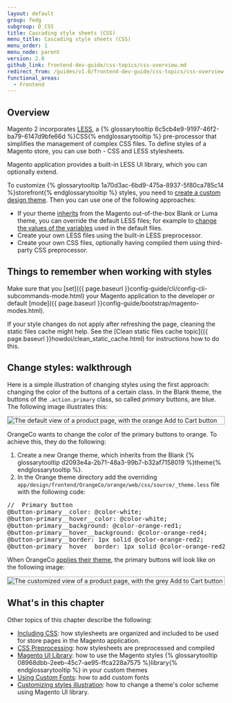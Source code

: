 ```yaml
---
layout: default
group: fedg
subgroup: D_CSS
title: Cascading style sheets (CSS)
menu_title: Cascading style sheets (CSS)
menu_order: 1
menu_node: parent
version: 2.0
github_link: frontend-dev-guide/css-topics/css-overview.md
redirect_from: /guides/v1.0/frontend-dev-guide/css-topics/css-overview.html
functional_areas:
  - Frontend
---
```


## Overview

Magento 2 incorporates <a href="http://lesscss.org/" target="_blank">LESS</a>, a {% glossarytooltip 6c5cb4e9-9197-46f2-ba79-6147d9bfe66d %}CSS{% endglossarytooltip %} pre-processor that simplifies the management of complex CSS files.
To define styles of a Magento store, you can use both - CSS and LESS stylesheets.

Magento application provides a built-in LESS UI library, which you can optionally extend. 

To customize {% glossarytooltip 1a70d3ac-6bd9-475a-8937-5f80ca785c14 %}storefront{% endglossarytooltip %} styles, you need to <a href="{{ page.baseurl }}frontend-dev-guide/themes/theme-create.html" target="_blank">create a custom design theme</a>. Then you can use one of the following approaches:

*	If your theme <a href="{{ page.baseurl }}frontend-dev-guide/themes/theme-inherit.html" target="_blank">inherits</a> from the Magento out-of-the-box Blank or Luma theme, you can override the default LESS files; for example to <a href="{{ page.baseurl }}frontend-dev-guide/css-topics/theme-ui-lib.html#fedg_using-ui-lib_predef-vars" target="_blank">change the values of the variables</a> used in the default files. 
*	Create your own LESS files using the built-in LESS preprocessor. 
*	Create your own CSS files, optionally having compiled them using third-party CSS preprocessor.


## Things to remember when working with styles

Make sure that you [set]({{ page.baseurl }}config-guide/cli/config-cli-subcommands-mode.html) your Magento application to the developer or default [mode]({{ page.baseurl }}config-guide/bootstrap/magento-modes.html).

If your style changes do not apply after refreshing the page, cleaning the static files cache might help. See the [Clean static files cache topic]({{ page.baseurl }}howdoi/clean_static_cache.html) for instructions how to do this.

<h2 id="css_walk">Change styles: walkthrough</h2>

Here is a simple illustration of changing styles using the first approach: changing the color of the buttons of a certain class.
In the Blank theme, the buttons of the `.action.primary` class, so called *primary* buttons, are blue. The following image illustrates this:

<div style="border: 1px solid #ABABAB">
<img src="{{ site.baseurl }}/common/images/css_over1.png" alt="The default view of a product page, with the orange Add to Cart button">
</div>

OrangeCo wants to change the color of the primary buttons to orange. To achieve this, they do the following:

1. Create a new Orange theme, which inherits from the Blank {% glossarytooltip d2093e4a-2b71-48a3-99b7-b32af7158019 %}theme{% endglossarytooltip %}.
2. In the Orange theme directory add the overriding <code>app/design/frontend/OrangeCo/orange/web/css/source/_theme.less</code> file with the following code:
<pre>
//  Primary button
@button-primary__color: @color-white;
@button-primary__hover__color: @color-white;
@button-primary__background: @color-orange-red1;
@button-primary__hover__background: @color-orange-red4;
@button-primary__border: 1px solid @color-orange-red2;
@button-primary__hover__border: 1px solid @color-orange-red2;
</pre>

When OrangeCo <a href="{{ page.baseurl }}frontend-dev-guide/themes/theme-apply.html" target="_blank">applies their theme</a>, the primary buttons will look like on the following image:

<div style="border: 1px solid #ABABAB">
<img src="{{ site.baseurl }}/common/images/css_over2.png" alt="The customized view of a product page, with the grey Add to Cart button">
</div>

<h2 id="css_topics">What's in this chapter</h2>
Other topics of this chapter describe the following:

* <a href="{{ page.baseurl }}frontend-dev-guide/css-topics/css-themes.html" target="_blank">Including CSS</a>: how stylesheets are organized and included to be used for store pages in the Magento application. 
* <a href="{{ page.baseurl }}frontend-dev-guide/css-topics/css-preprocess.html" target="_blank">CSS Preprocessing</a>: how stylesheets are preprocessed and compiled
* <a href="{{ page.baseurl }}frontend-dev-guide/css-topics/theme-ui-lib.html" target="_blank">Magento UI Library</a>: how to use the Magento styles {% glossarytooltip 08968dbb-2eeb-45c7-ae95-ffca228a7575 %}library{% endglossarytooltip %} in your custom themes
* <a href="{{ page.baseurl }}frontend-dev-guide/css-topics/using-fonts.html" target="_blank">Using Custom Fonts</a>: how to add custom fonts 
* <a href="{{ page.baseurl }}frontend-dev-guide/css-topics/css-practice.html" target="_blank">Customizing styles illustration</a>: how to change a theme's color scheme using Magento UI library. 


